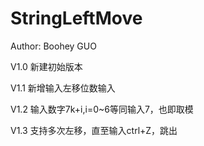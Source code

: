 # StringLeftMove
Author: Boohey GUO

V1.0 新建初始版本

V1.1 新增输入左移位数输入

V1.2 输入数字7k+i,i=0~6等同输入7，也即取模

V1.3 支持多次左移，直至输入ctrl+Z，跳出

